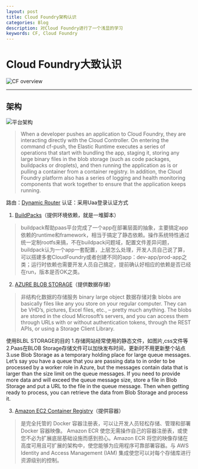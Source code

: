 ```yaml
---
layout: post
title: Cloud Foundry架构认识
categories: Blog
description: 对Cloud Foundry进行了一个浅显的学习
keywords: CF, Cloud Foundry
---
```

# Cloud Foundry大致认识

![CF overview][1]

------


## 架构 ##
![平台架构][2]

> When a developer pushes an application to Cloud Foundry, they are interacting directly with the Cloud Controller. On entering the command cf-push, the Elastic Runtime executes a series of operations that start with bundling the app, staging it, storing any large binary files in the blob storage (such as code packages, buildpacks or droplets), and then running the application as is or pulling a container from a container registry. In addition, the Cloud Foundry platform also has a series of logging and health monitoring components that work together to ensure that the application keeps running.

路由：[Dynamic Router][3]
认证：采用Uaa登录认证方式

 1. [BuildPacks][4]（提供环境依赖，就是一堆脚本）
> buildpack帮助paas平台完成了一个app在部署层面的抽象，主要搞定app依赖的runtime和framework，相当于搞定了静态依赖。操作系统特性通过统一定制rootfs来搞，不在buildpack问题域，配置文件差异问题，buildpack认为一个app一套配置，上层怎么处理，开发人员自己说了算，可以搭建多套CloudFoundry或者创建不同的app：dev-app/prod-app之类；运行时依赖也需要开发人员自己搞定，提前确认好相应的依赖是否已经在run，版本是否OK之类。


 2. [AZURE BLOB STORAGE][5]（提供数据存储）

 > 非结构化数据的存储服务  binary large object 数据存储对象
 > blobs are basically files like any you store on your regular computer. They can be VHD’s, pictures, Excel files, etc., – pretty much anything.
 > The blobs are stored in the cloud Microsoft’s servers, and you can access them through URLs with or without authentication tokens, through the REST APIs, or using a Storage Client Library.
 
 使用BLBL STORAGE的目的
   1.存储网站经常使用的静态文件，如图片,css文件等
   2.Paas在BLOB Storage存储文件可以加快发布时间，更新时不用更新整个站点
   3.use Blob Storage as a temporary holding place for large queue messages. Let’s say you have a queue that you are passing data to in order to be processed by a worker role in Azure, but the messages contain data that is larger than the size limit on the queue messages. If you need to provide more data and will exceed the queue message size, store a file in Blob Storage and put a URL to the file in the queue message. Then when getting ready to process, you can retrieve the data from Blob Storage and process it.


 3. [Amazon EC2 Container Registry][6]（提供容器）
 > 是完全托管的 Docker 容器注册表，可以让开发人员轻松存储、管理和部署 Docker 容器映像。
 > Amazon ECR 使您无需操作自己的容器注册表，或使您不必为扩展底层基础设施而感到担心。Amazon ECR 将您的映像存储在高度可用且可扩展的架构中，使您能够为应用程序可靠部署容器。与 AWS Identity and Access Management (IAM) 集成使您可以对每个存储库进行资源级别的控制。




  [1]: https://www.cloudfoundry.org/wp-content/uploads/2017/01/cloudfoundry_marketecture-1-1200x559.png
  [2]: http://cloudfoundry.staging.wpengine.com/wp-content/uploads/2017/01/cloudfoundry_platform_architecture-1200x575.png
  [3]: http://camel.apache.org/dynamic-router.html
  [4]: http://www.educity.cn/wenda/386635.html
  [5]: https://www.simple-talk.com/cloud/platform-as-a-service/azure-blob-storage-part-1-introduction/
  [6]: https://aws.amazon.com/cn/ecr/
  [7]: https://www.zybuluo.com/mdeditor?url=https://www.zybuluo.com/static/editor/md-help.markdown
  [8]: https://www.zybuluo.com/mdeditor?url=https://www.zybuluo.com/static/editor/md-help.markdown#cmd-markdown-高阶语法手册
  [9]: http://weibo.com/ghosert
  [10]: http://meta.math.stackexchange.com/questions/5020/mathjax-basic-tutorial-and-quick-reference